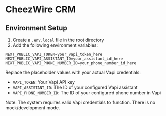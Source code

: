 # CheezWire CRM

## Environment Setup

1. Create a `.env.local` file in the root directory
2. Add the following environment variables:

```
NEXT_PUBLIC_VAPI_TOKEN=your_vapi_token_here
NEXT_PUBLIC_VAPI_ASSISTANT_ID=your_assistant_id_here
NEXT_PUBLIC_VAPI_PHONE_NUMBER_ID=your_phone_number_id_here
```

Replace the placeholder values with your actual Vapi credentials:

- `VAPI_TOKEN`: Your Vapi API key
- `VAPI_ASSISTANT_ID`: The ID of your configured Vapi assistant
- `VAPI_PHONE_NUMBER_ID`: The ID of your configured phone number in Vapi

Note: The system requires valid Vapi credentials to function. There is no mock/development mode.